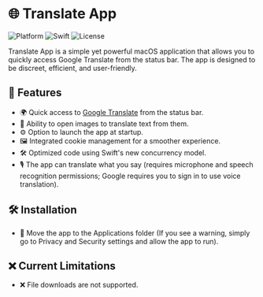 # 🌐 Translate App

![Platform](https://img.shields.io/badge/platform-macOS-blue)
![Swift](https://img.shields.io/badge/Swift-5.5-orange)
![License](https://img.shields.io/badge/license-MIT-green)

Translate App is a simple yet powerful macOS application that allows you to quickly access Google Translate from the status bar. The app is designed to be discreet, efficient, and user-friendly.

## 🚀 Features

- 🌍 Quick access to [Google Translate](https://translate.google.com/) from the status bar.
- 📂 Ability to open images to translate text from them.
- ⚙️ Option to launch the app at startup.
- 🖼️ Integrated cookie management for a smoother experience.
- 🛠️ Optimized code using Swift's new concurrency model.
- 🎙️ The app can translate what you say (requires microphone and speech recognition permissions; Google requires you to sign in to use voice translation).

## 🛠️ Installation

- 📲 Move the app to the Applications folder (If you see a warning, simply go to Privacy and Security settings and allow the app to run).

## ❌ Current Limitations

- ❌ File downloads are not supported.

